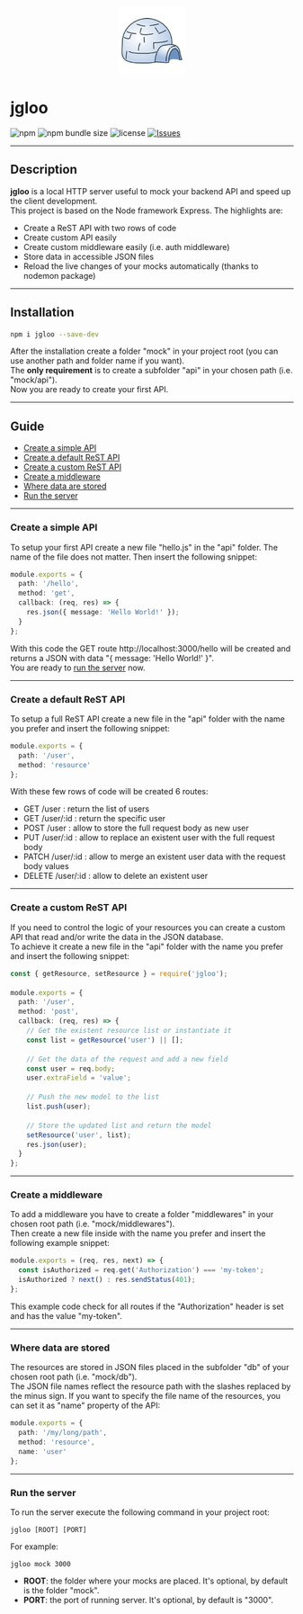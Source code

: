 <p align="center"><img src="logo.png" alt="jgloo logo" height="120"></p>

# jgloo

![npm](https://img.shields.io/npm/v/jgloo?style=flat-square)
![npm bundle size](https://img.shields.io/bundlephobia/min/jgloo?style=flat-square)
![license](https://img.shields.io/npm/l/jgloo?style=flat-square)
[![Issues](https://img.shields.io/github/issues/zosma180/jgloo.svg?style=flat-square)](https://github.com/zosma180/jgloo/issues)

---

## Description
**jgloo** is a local HTTP server useful to mock your backend API and speed up the client development.  
This project is based on the Node framework Express. The highlights are:

* Create a ReST API with two rows of code
* Create custom API easily
* Create custom middleware easily (i.e. auth middleware)
* Store data in accessible JSON files
* Reload the live changes of your mocks automatically (thanks to nodemon package)

---

## Installation
```bash
npm i jgloo --save-dev
```

After the installation create a folder "mock" in your project root (you can use another path and folder name if you want).  
The **only requirement** is to create a subfolder "api" in your chosen path (i.e. "mock/api").  
Now you are ready to create your first API.

---

## Guide

* [Create a simple API](#create-a-simple-api)
* [Create a default ReST API](#create-a-default-rest-api)
* [Create a custom ReST API](#create-a-custom-rest-api)
* [Create a middleware](#create-a-middleware)
* [Where data are stored](#where-data-are-stored)
* [Run the server](#run-the-server)

---

### Create a simple API

To setup your first API create a new file "hello.js" in the "api" folder. The name of the file does not matter. Then insert the following snippet:

```typescript
module.exports = {
  path: '/hello',
  method: 'get',
  callback: (req, res) => {
    res.json({ message: 'Hello World!' });
  }
};
```

With this code the GET route http://localhost:3000/hello will be created and returns a JSON with data "{ message: 'Hello World!' }".  
You are ready to [run the server](#run-the-server) now.

---

### Create a default ReST API

To setup a full ReST API create a new file in the "api" folder with the name you prefer and insert the following snippet:

```typescript
module.exports = {
  path: '/user',
  method: 'resource'
};
```

With these few rows of code will be created 6 routes:  
* GET /user : return the list of users
* GET /user/:id : return the specific user
* POST /user : allow to store the full request body as new user
* PUT /user/:id : allow to replace an existent user with the full request body
* PATCH /user/:id : allow to merge an existent user data with the request body values
* DELETE /user/:id : allow to delete an existent user

---

### Create a custom ReST API

If you need to control the logic of your resources you can create a custom API that read and/or write the data in the JSON database.  
To achieve it create a new file in the "api" folder with the name you prefer and insert the following snippet:

```typescript
const { getResource, setResource } = require('jgloo');

module.exports = {
  path: '/user',
  method: 'post',
  callback: (req, res) => {
    // Get the existent resource list or instantiate it
    const list = getResource('user') || [];

    // Get the data of the request and add a new field
    const user = req.body;
    user.extraField = 'value';

    // Push the new model to the list
    list.push(user);

    // Store the updated list and return the model
    setResource('user', list);
    res.json(user);
  }
};
``` 

---

### Create a middleware

To add a middleware you have to create a folder "middlewares" in your chosen root path (i.e. "mock/middlewares").  
Then create a new file inside with the name you prefer and insert the following example snippet:

```typescript
module.exports = (req, res, next) => {
  const isAuthorized = req.get('Authorization') === 'my-token';
  isAuthorized ? next() : res.sendStatus(401);
};
```

This example code check for all routes if the "Authorization" header is set and has the value "my-token".

---

### Where data are stored

The resources are stored in JSON files placed in the subfolder "db" of your chosen root path (i.e. "mock/db").  
The JSON file names reflect the resource path with the slashes replaced by the minus sign. If you want to specify the file name of the resources, you can set it as "name" property of the API:

```typescript
module.exports = {
  path: '/my/long/path',
  method: 'resource',
  name: 'user'
};
```

---

### Run the server

To run the server execute the following command in your project root:

```shell
jgloo [ROOT] [PORT]
```
For example:

```shell
jgloo mock 3000
```

* **ROOT**: the folder where your mocks are placed. It's optional, by default is the folder "mock".
* **PORT**: the port of running server. It's optional, by default is "3000".